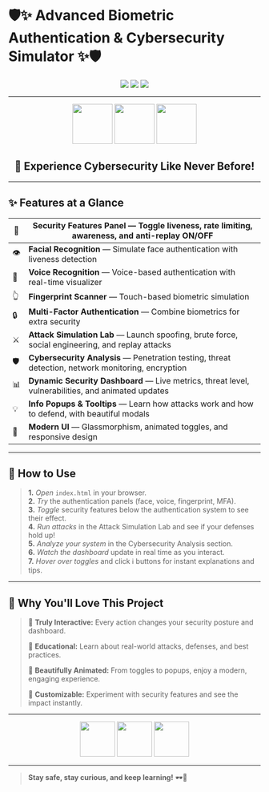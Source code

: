 # 🛡️✨ **Advanced Biometric Authentication & Cybersecurity Simulator** ✨🛡️

<p align="center">
  <img src="https://img.shields.io/badge/Cybersecurity-Interactive-blueviolet?style=for-the-badge&logo=security&logoColor=white" />
  <img src="https://img.shields.io/badge/Modern%20UI-Glassmorphism-764ba2?style=for-the-badge" />
  <img src="https://img.shields.io/badge/100%25%20Frontend-JavaScript%20%7C%20HTML%20%7C%20CSS-667eea?style=for-the-badge" />
</p>

---

<div align="center">
  <img src="https://img.icons8.com/fluency/96/000000/fingerprint-scan.png" width="80"/>
  <img src="https://img.icons8.com/fluency/96/000000/face-id.png" width="80"/>
  <img src="https://img.icons8.com/fluency/96/000000/voice-recognition-scan.png" width="80"/>
</div>

<h2 align="center">🚀 Experience Cybersecurity Like Never Before!</h2>

---

## ✨ **Features at a Glance**

| 🧩 | **Security Features Panel** — Toggle liveness, rate limiting, awareness, and anti-replay ON/OFF |
|----|-------------------------------------------------------------------------------------------------|
| 👁️ | **Facial Recognition** — Simulate face authentication with liveness detection                   |
| 🎤 | **Voice Recognition** — Voice-based authentication with real-time visualizer                    |
| 👆 | **Fingerprint Scanner** — Touch-based biometric simulation                                      |
| 🔒 | **Multi-Factor Authentication** — Combine biometrics for extra security                        |
| ⚔️ | **Attack Simulation Lab** — Launch spoofing, brute force, social engineering, and replay attacks|
| 🛡️ | **Cybersecurity Analysis** — Penetration testing, threat detection, network monitoring, encryption|
| 📊 | **Dynamic Security Dashboard** — Live metrics, threat level, vulnerabilities, and animated updates|
| 💡 | **Info Popups & Tooltips** — Learn how attacks work and how to defend, with beautiful modals     |
| 🎨 | **Modern UI** — Glassmorphism, animated toggles, and responsive design                          |

---

## 🚦 **How to Use**

> **1.** _Open_ `index.html` in your browser.  
> **2.** _Try_ the authentication panels (face, voice, fingerprint, MFA).  
> **3.** _Toggle_ security features below the authentication system to see their effect.  
> **4.** _Run attacks_ in the Attack Simulation Lab and see if your defenses hold up!  
> **5.** _Analyze your system_ in the Cybersecurity Analysis section.  
> **6.** _Watch the dashboard_ update in real time as you interact.  
> **7.** _Hover over toggles_ and click ℹ️ buttons for instant explanations and tips.

---

## 🌟 **Why You'll Love This Project**

> 🦾 **Truly Interactive:** Every action changes your security posture and dashboard.
>
> 🧠 **Educational:** Learn about real-world attacks, defenses, and best practices.
>
> 🎉 **Beautifully Animated:** From toggles to popups, enjoy a modern, engaging experience.
>
> 🧪 **Customizable:** Experiment with security features and see the impact instantly.

---

<div align="center">
  <img src="https://img.icons8.com/color/96/000000/hacker.png" width="70"/>
  <img src="https://img.icons8.com/color/96/000000/lock-2.png" width="70"/>
  <img src="https://img.icons8.com/color/96/000000/security-checked.png" width="70"/>
</div>

---

> **Stay safe, stay curious, and keep learning!** 🕶️🔐 